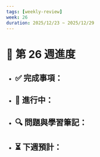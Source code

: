 ```yaml
---
tags: [weekly-review]
week: 26
duration: 2025/12/23 ~ 2025/12/29
---
```


# 📅 第 26 週進度

- ✅ **完成事項：**
  - 

- 🚧 **進行中：**
  - 

- 🔍 **問題與學習筆記：**
  - 

- ⏳ **下週預計：**
  - 
